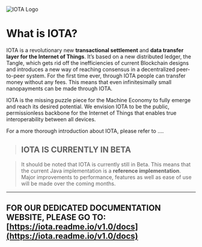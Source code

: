 ![IOTA Logo](https://raw.githubusercontent.com/iotaledger/wiki/master/logo/iota-logo.png)

# What is IOTA?

IOTA is a revolutionary new **transactional settlement** and **data transfer layer for the Internet of Things**. It’s based on a new distributed ledger, the Tangle, which gets rid off the inefficiencies of current Blockchain designs and introduces a new way of reaching consensus in a decentralized peer-to-peer system. For the first time ever, through IOTA people can transfer money without any fees. This means that even infinitesimally small nanopayments can be made through IOTA.

IOTA is the missing puzzle piece for the Machine Economy to fully emerge and reach its desired potential. We envision IOTA to be the public, permissionless backbone for the Internet of Things that enables true interoperability between all devices.

For a more thorough introduction about IOTA, please refer to ….

> ## IOTA IS CURRENTLY IN BETA

> It should be noted that IOTA is currently still in Beta. This means that the current Java implementation is a **reference implementation**. Major improvements to performance, features as well as ease of use will be made over the coming months.


***

## FOR OUR DEDICATED DOCUMENTATION WEBSITE, PLEASE GO TO: [https://iota.readme.io/v1.0/docs](https://iota.readme.io/v1.0/docs)
